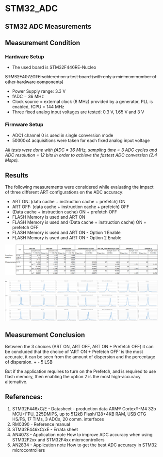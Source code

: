 # STM32_ADC

## STM32 ADC Measurements

## Measurement Condition
### Hardware Setup
- The used board is STM32F446RE-Nucleo 

~~STM32F407ZGT6 soldered on a test board (with only a minimum number of other
hardware components)~~
- Power Supply range: 3.3 V
- fADC = 36 MHz
- Clock source =  external clock (8 MHz) provided by a generator, PLL is enabled, fCPU = 144 MHz
- Three fixed analog input voltages are tested: 0.3 V, 1.65 V and 3 V
### Firmware Setup
- ADC1 channel 0 is used  in single conversion mode
- 50000x4 acquisitions were taken for each fixed analog input voltage

*All tests were done with fADC = 36 MHz, sampling time = 3 ADC cycles and ADC resolution = 12 bits in order to achieve the fastest ADC conversion (2.4 Msps).*
## Results
The following measurements were considered while evaluating the impact of three different
ART configurations on the ADC accuracy:
- ART ON: (data cache + instruction cache + prefetch) ON
- ART OFF: (data cache + instruction cache + prefetch) OFF
- (Data cache + instruction cache) ON + prefetch OFF
- FLASH Memory is used and ART ON
- FLASH Memory is used and (Data cache + instruction cache) ON + prefetch OFF
- FLASH Memory is used and ART ON - Option 1 Enable
- FLASH Memory is used and ART ON - Option 2 Enable

![alt text](https://github.com/FebbyMadrin/STM32_ADC/blob/master/results/result.PNG "result")

![alt text](https://github.com/FebbyMadrin/STM32_ADC/blob/master/results/result1.PNG "graphics")

## Measurement Conclusion

Between the 3 choices (ART ON, ART OFF, ART ON + Prefetch OFF) it can be concluded that the choice of 'ART ON + Prefetch OFF' is the most accurate, it can be seen from the amount of dispersion and the percentage of dispersion. + - 5 LSB

But if the application requires to turn on the Prefetch, and is required to use flash memory, then enabling the option 2 is the most high-accuracy alternative.

## References:
1. STM32F446xC/E - Datasheet - production data
    ARM® Cortex®-M4 32b MCU+FPU, 225DMIPS, up to 512kB Flash/128+4KB RAM,
    USB OTG HS/FS, 17 TIMs, 3 ADCs, 20 comm. interfaces
2. RM0390 - Reference manual
3. STM32F446xC/xE - Errata sheet
4. AN4073 - Application note
    How to improve ADC accuracy when using STM32F2xx and
    STM32F4xx microcontrollers
5. AN2834 - Application note
    How to get the best ADC accuracy
    in STM32 microcontrollers

<!-- ## Notes:
1. to avoid the unintended disturbance:
    - put the device far away from EMC Sources, like fan laptop
    - the ADC cable must not contacted by another cable, to avoid crosstalk

    - pada counting ke 1800an sering terjadi galat error -->